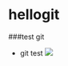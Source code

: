 # hellogit
###test git
* git test
![](http://img5.douban.com/view/photo/photo/public/p2185190487.jpg)
